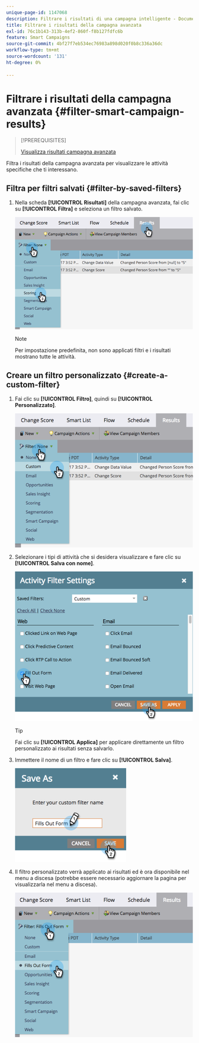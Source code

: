 ```yaml
---
unique-page-id: 1147068
description: Filtrare i risultati di una campagna intelligente - Documentazione Marketo - Documentazione del prodotto
title: Filtrare i risultati della campagna avanzata
exl-id: 76c1b143-313b-4ef2-860f-f8b127fdfc6b
feature: Smart Campaigns
source-git-commit: 4bf27f7eb534ec76983a898d020f0b8c336a36dc
workflow-type: tm+mt
source-wordcount: '131'
ht-degree: 0%

---
```


# Filtrare i risultati della campagna avanzata {#filter-smart-campaign-results}

>[!PREREQUISITES]
>
>[Visualizza risultati campagna avanzata](/help/marketo/product-docs/core-marketo-concepts/smart-campaigns/smart-campaign-data/view-smart-campaign-results.md)

Filtra i risultati della campagna avanzata per visualizzare le attività specifiche che ti interessano.

## Filtra per filtri salvati {#filter-by-saved-filters}

1. Nella scheda **[!UICONTROL Risultati]** della campagna avanzata, fai clic su **[!UICONTROL Filtra]** e seleziona un filtro salvato.

   ![](assets/filter-smart-campaign-results-1.png)

   >[!NOTE]
   >
   >Per impostazione predefinita, non sono applicati filtri e i risultati mostrano tutte le attività.

## Creare un filtro personalizzato {#create-a-custom-filter}

1. Fai clic su **[!UICONTROL Filtro]**, quindi su **[!UICONTROL Personalizzato]**.

   ![](assets/filter-smart-campaign-results-2.png)

1. Selezionare i tipi di attività che si desidera visualizzare e fare clic su **[!UICONTROL Salva con nome]**.

   ![](assets/filter-smart-campaign-results-3.png)

   >[!TIP]
   >
   >Fai clic su **[!UICONTROL Applica]** per applicare direttamente un filtro personalizzato ai risultati senza salvarlo.

1. Immettere il nome di un filtro e fare clic su **[!UICONTROL Salva]**.

   ![](assets/filter-smart-campaign-results-4.png)

1. Il filtro personalizzato verrà applicato ai risultati ed è ora disponibile nel menu a discesa (potrebbe essere necessario aggiornare la pagina per visualizzarla nel menu a discesa).

   ![](assets/filter-smart-campaign-results-5.png)
